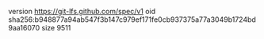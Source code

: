 version https://git-lfs.github.com/spec/v1
oid sha256:b948877a94ab547f3b147c979ef171fe0cb937375a77a3049b1724bd9aa16070
size 9511
